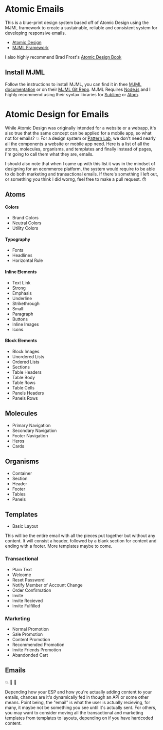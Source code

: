 # Atomic Emails
This is a blue-print design system based off of Atomic Design using the MJML framework to create a sustainable, reliable and consistent system for developing responsive emails. 

* [Atomic Design](http://bradfrost.com/blog/post/atomic-web-design)
* [MJML Framework](https://mjml.io)

I also highly recommend Brad Frost's [Atomic Design Book](http://atomicdesign.bradfrost.com)

## Install MJML
Follow the instructions to install MJML, you can find it in thee [MJML documentation](https://mjml.io/documentation) or on their [MJML Git Repo](https://github.com/mjmlio/mjml). MJML Requires [Node.js](https://nodejs.org/en/) and I highly recommend using their syntax libraries for [Sublime](https://github.com/mjmlio/mjml-syntax) or [Atom](https://atom.io/packages/language-mjml).

# Atomic Design for Emails
While Atomic Design was originally intended for a website or a webapp, it's also true that the same concept can be applied for a mobile app, so what not for emails? :boom: For a design system or [Pattern Lab](http://demo.patternlab.io/), we don't need nearly all the components a website or mobile app need. Here is a list of all the atoms, molecules, organisms, and templates and finally instead of pages, I'm going to call them what they are, emails.

I should also note that when I came up with this list it was in the mindset of designing for an ecommerce platform, the system would require to be able to do both marketing and transactional emails. If there's something I left out, or something you think I did worng, feel free to make a pull request. :kissing_smiling_eyes:


## Atoms 

#### Colors
* Brand Colors
* Neutral Colors
* Utility Colors

#### Typography
* Fonts
* Headlines
* Horizontal Rule

#### Inline Elements
* Text Link
* Strong
* Emphasis
* Underline
* Strikethrough
* Small
* Paragraph
* Buttons
* Inline Images
* Icons

#### Block Elements
* Block Images
* Unordered Lists
* Ordered Lists
* Sections
* Table Headers
* Table Body
* Table Rows
* Table Cells
* Panels Headers
* Panels Rows


## Molecules 
* Primary Navigation
* Secondary Navigation
* Footer Navigation
* Heros
* Cards

## Organisms 
* Container
* Section
* Header
* Footer
* Tables
* Panels

## Templates
* Basic Layout 

This will be the entire email with all the pieces put together but without any content. It will consist a header, followed by a blank section for content and ending with a footer. More templates maybe to come.

### Transactional
* Plain Text
* Welcome 
* Reset Password 
* Notify Member of Account Change 
* Order Confirmation
* Invite
* Invite Recieved
* Invite Fulfilled

### Marketing
* Normal Promotion
* Sale Promotion
* Content Promotion
* Recommended Promotion
* Invite Friends Promotion
* Abandonded Cart

## Emails
:boom: :dizzy: :rocket: 

Depending how your ESP and how you're actually adding content to your emails, chances are it's dynamically fed in though an API or some other means. Point being, the "email" is what the user is actually recieving, for many, it maybe not be something you see until it's actually sent. For others, you may want to consider moving all the transactional and marketing templates from templates to layouts, depending on if you have hardcoded content. 

































